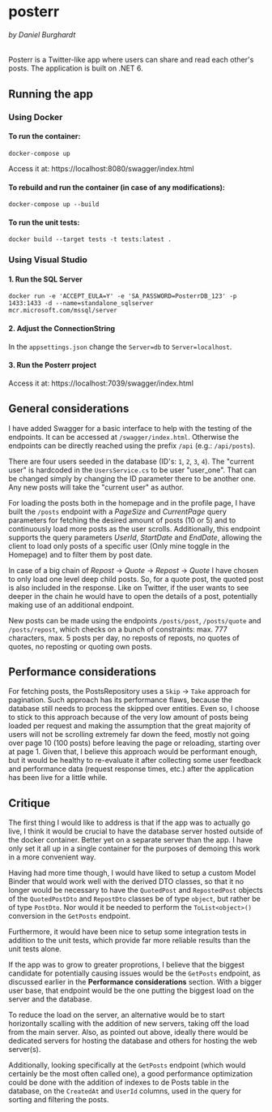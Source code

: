 # posterr
###### by Daniel Burghardt
Posterr is a Twitter-like app where users can share and read each other's posts. The application is built on .NET 6.

## Running the app
### Using Docker
#### To run the container:
`docker-compose up`

Access it at: https://localhost:8080/swagger/index.html

#### To rebuild and run the container (in case of any modifications):
`docker-compose up --build`

#### To run the unit tests:
`docker build --target tests -t tests:latest .`

### Using Visual Studio
#### 1. Run the SQL Server
`docker run -e 'ACCEPT_EULA=Y' -e 'SA_PASSWORD=PosterrDB_123' -p 1433:1433 -d --name=standalone_sqlserver mcr.microsoft.com/mssql/server`
#### 2. Adjust the ConnectionString
In the `appsettings.json` change the `Server=db` to `Server=localhost`.

#### 3. Run the Posterr project
Access it at: https://localhost:7039/swagger/index.html

## General considerations
I have added Swagger for a basic interface to help with the testing of the endpoints. It can be accessed at `/swagger/index.html`. Otherwise the endpoints can be directly reached using the prefix `/api` (e.g.: `/api/posts`).

There are four users seeded in the database (ID's: `1`, `2`, `3`, `4`). The "current user" is hardcoded in the `UsersService.cs` to be user "user_one". That can be changed simply by changing the ID parameter there to be another one. Any new posts will take the "current user" as author.

For loading the posts both in the homepage and in the profile page, I have built the `/posts` endpoint with a *PageSize* and *CurrentPage* query parameters for fetching the desired amount of posts (10 or 5) and to continuously load more posts as the user scrolls. Additionally, this endpoint supports the query parameters *UserId*, *StartDate* and *EndDate*, allowing the client to load only posts of a specific user (Only mine toggle in the Homepage) and to filter them by post date.

In case of a big chain of *Repost* &rarr; *Quote* &rarr; *Repost* &rarr; *Quote* I have chosen to only load one level deep child posts. So, for a quote post, the quoted post is also included in the response. Like on Twitter, if the user wants to see deeper in the chain he would have to open the details of a post, potentially making use of an additional endpoint.

New posts can be made using the endpoints `/posts/post`, `/posts/quote` and `/posts/repost`, which checks on a bunch of constraints: max. 777 characters, max. 5 posts per day, no reposts of reposts, no quotes of quotes, no reposting or quoting own posts.

## Performance considerations
For fetching posts, the PostsRepository uses a `Skip` &rarr; `Take` approach for pagination. Such approach has its performance flaws, because the database still needs to process the skipped over entities. Even so, I choose to stick to this approach because of the very low amount of posts being loaded per request and making the assumption that the great majority of users will not be scrolling extremely far down the feed, mostly not going over page 10 (100 posts) before leaving the page or reloading, starting over at page 1. Given that, I believe this approach would be performant enough, but it would be healthy to re-evaluate it after collecting some user feedback and performance data (request response times, etc.) after the application has been live for a little while.

## Critique
The first thing I would like to address is that if the app was to actually go live, I think it would be crucial to have the database server hosted outside of the docker container. Better yet on a separate server than the app. I have only set it all up in a single container for the purposes of demoing this work in a more convenient way.

Having had more time though, I would have liked to setup a custom Model Binder that would work well with the derived DTO classes, so that it no longer would be necessary to have the `QuotedPost` and `RepostedPost` objects of the `QuotedPostDto` and `RepostDto` classes be of type `object`, but rather be of type `PostDto`. Nor would it be needed to perform the  `ToList<object>()` conversion in the `GetPosts` endpoint.

Furthermore, it would have been nice to setup some integration tests in addition to the unit tests, which provide far more reliable results than the unit tests alone.

If the app was to grow to greater proprotions, I believe that the biggest candidate for potentially causing issues would be the `GetPosts` endpoint, as discussed earlier in the **Performance considerations** section. With a bigger user base, that endpoint would be the one putting the biggest load on the server and the database.

To reduce the load on the server, an alternative would be to start horizontally scalling with the addition of new servers, taking off the load from the main server. Also, as pointed out above, ideally there would be dedicated servers for hosting the database and others for hosting the web server(s).

Additionally, looking specifically at the `GetPosts` endpoint (which would certainly be the most often called one), a good performance optimization could be done with the addition of indexes to de Posts table in the database, on the `CreatedAt` and `UserId` columns, used in the query for sorting and filtering the posts.
